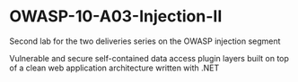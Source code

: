 # OWASP-10-A03-Injection-II

Second lab for the two deliveries series on the OWASP injection segment

Vulnerable and secure self-contained data access plugin layers built on top of a clean web application architecture written with .NET
